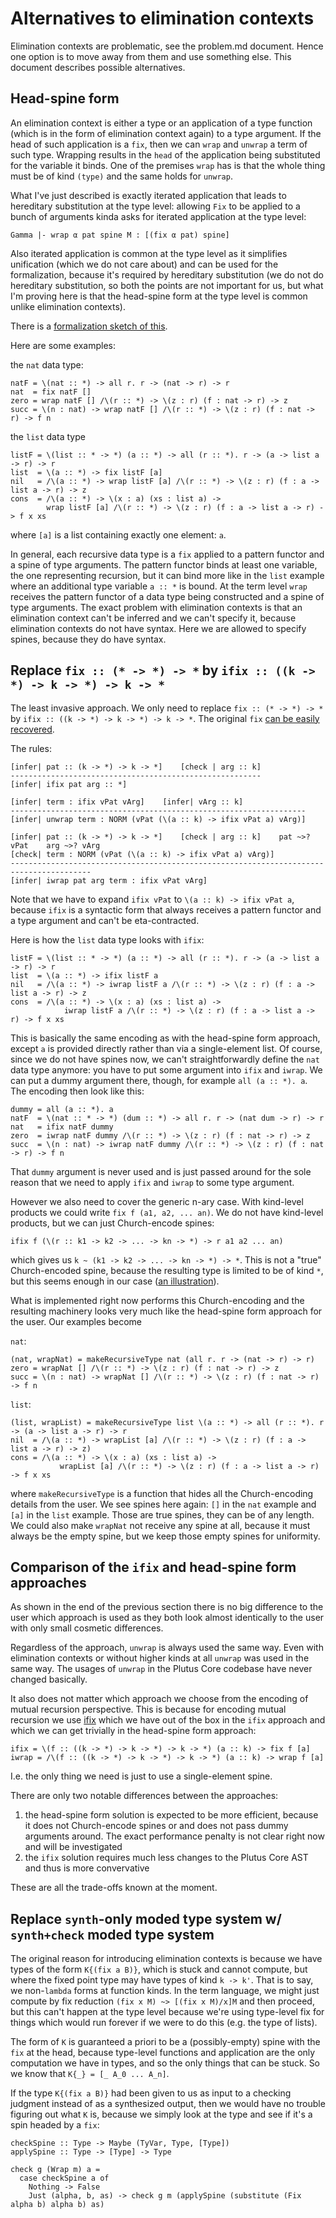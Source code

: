 # Alternatives to elimination contexts

Elimination contexts are problematic, see the problem.md document. Hence one option is to move away from them and use something else. This document describes possible alternatives.

## Head-spine form

An elimination context is either a type or an application of a type function (which is in the form of elimination context again) to a type argument. If the head of such application is a `fix`, then we can `wrap` and `unwrap` a term of such type. Wrapping results in the `head` of the application being substituted for the variable it binds. One of the premises `wrap` has is that the whole thing must be of kind `(type)` and the same holds for `unwrap`.

What I've just described is exactly iterated application that leads to hereditary substitution at the type level: allowing `Fix` to be applied to a bunch of arguments kinda asks for iterated application at the type level:

```
Gamma |- wrap α pat spine M : [(fix α pat) spine]
```

Also iterated application is common at the type level as it simplifies unification (which we do not care about) and can be used for the formalization, because it's required by hereditary substitution (we do not do hereditary substitution, so both the points are not important for us, but what I'm proving here is that the head-spine form at the type level is common unlike elimination contexts).

There is a [formalization sketch of this](https://gist.github.com/effectfully/8ae112e2a99393c493642fc52aafe87f#file-system-f-iso-agda).

Here are some examples:

the `nat` data type:

```
natF = \(nat :: *) -> all r. r -> (nat -> r) -> r
nat  = fix natF []
zero = wrap natF [] /\(r :: *) -> \(z : r) (f : nat -> r) -> z
succ = \(n : nat) -> wrap natF [] /\(r :: *) -> \(z : r) (f : nat -> r) -> f n
```

the `list` data type

```
listF = \(list :: * -> *) (a :: *) -> all (r :: *). r -> (a -> list a -> r) -> r
list  = \(a :: *) -> fix listF [a]
nil   = /\(a :: *) -> wrap listF [a] /\(r :: *) -> \(z : r) (f : a -> list a -> r) -> z
cons  = /\(a :: *) -> \(x : a) (xs : list a) ->
        wrap listF [a] /\(r :: *) -> \(z : r) (f : a -> list a -> r) -> f x xs
```

where `[a]` is a list containing exactly one element: `a`.

In general, each recursive data type is a `fix` applied to a pattern functor and a spine of type arguments. The pattern functor binds at least one variable, the one representing recursion, but it can bind more like in the `list` example where an additional type variable `a :: *` is bound. At the term level `wrap` receives the pattern functor of a data type being constructed and a spine of type arguments. The exact problem with elimination contexts is that an elimination context can't be inferred and we can't specify it, because elimination contexts do not have syntax. Here we are allowed to specify spines, because they do have syntax.

## Replace `fix :: (* -> *) -> *` by `ifix :: ((k -> *) -> k -> *) -> k -> *`

The least invasive approach. We only need to replace `fix :: (* -> *) -> *` by `ifix :: ((k -> *) -> k -> *) -> k -> *`. The original `fix` [can be easily recovered](https://gist.github.com/effectfully/e57d2816c475928a380e5a6b897ad17d#file-ifixnat-agda).

The rules:

```
[infer| pat :: (k -> *) -> k -> *]    [check | arg :: k]
--------------------------------------------------------
[infer| ifix pat arg :: *]

[infer| term : ifix vPat vArg]    [infer| vArg :: k]
------------------------------------------------------------------
[infer| unwrap term : NORM (vPat (\(a :: k) -> ifix vPat a) vArg)]

[infer| pat :: (k -> *) -> k -> *]    [check | arg :: k]    pat ~>? vPat    arg ~>? vArg
[check| term : NORM (vPat (\(a :: k) -> ifix vPat a) vArg)]
----------------------------------------------------------------------------------------
[infer| iwrap pat arg term : ifix vPat vArg]
```

Note that we have to expand `ifix vPat` to `\(a :: k) -> ifix vPat a`, because `ifix` is a syntactic form that always receives a pattern functor and a type argument and can't be eta-contracted.

Here is how the `list` data type looks with `ifix`:

```
listF = \(list :: * -> *) (a :: *) -> all (r :: *). r -> (a -> list a -> r) -> r
list  = \(a :: *) -> ifix listF a
nil   = /\(a :: *) -> iwrap listF a /\(r :: *) -> \(z : r) (f : a -> list a -> r) -> z
cons  = /\(a :: *) -> \(x : a) (xs : list a) ->
            iwrap listF a /\(r :: *) -> \(z : r) (f : a -> list a -> r) -> f x xs
```

This is basically the same encoding as with the head-spine form approach, except `a` is provided directly rather than via a single-element list. Of course, since we do not have spines now, we can't straightforwardly define the `nat` data type anymore: you have to put some argument into `ifix` and `iwrap`. We can put a dummy argument there, though, for example `all (a :: *). a`. The encoding then look like this:

```
dummy = all (a :: *). a
natF  = \(nat :: * -> *) (dum :: *) -> all r. r -> (nat dum -> r) -> r
nat   = ifix natF dummy
zero  = iwrap natF dummy /\(r :: *) -> \(z : r) (f : nat -> r) -> z
succ  = \(n : nat) -> iwrap natF dummy /\(r :: *) -> \(z : r) (f : nat -> r) -> f n
```

That `dummy` argument is never used and is just passed around for the sole reason that we need to apply `ifix` and `iwrap` to some type argument.

However we also need to cover the generic n-ary case. With kind-level products we could write `fix f (a1, a2, ... an)`. We do not have kind-level products, but we can just Church-encode spines:

```
ifix f (\(r :: k1 -> k2 -> ... -> kn -> *) -> r a1 a2 ... an)
```

which gives us `k ~ (k1 -> k2 -> ... -> kn -> *) -> *`. This is not a "true" Church-encoded spine, because the resulting type is limited to be of kind `*`, but this seems enough in our case ([an illustration](https://gist.github.com/effectfully/e57d2816c475928a380e5a6b897ad17d#file-ifixn-agda)).

What is implemented right now performs this Church-encoding and the resulting machinery looks very much like the head-spine form approach for the user. Our examples become

`nat`:

```
(nat, wrapNat) = makeRecursiveType nat (all r. r -> (nat -> r) -> r)
zero = wrapNat [] /\(r :: *) -> \(z : r) (f : nat -> r) -> z
succ = \(n : nat) -> wrapNat [] /\(r :: *) -> \(z : r) (f : nat -> r) -> f n
```

`list`:

```
(list, wrapList) = makeRecursiveType list \(a :: *) -> all (r :: *). r -> (a -> list a -> r) -> r
nil  = /\(a :: *) -> wrapList [a] /\(r :: *) -> \(z : r) (f : a -> list a -> r) -> z)
cons = /\(a :: *) -> \(x : a) (xs : list a) ->
           wrapList [a] /\(r :: *) -> \(z : r) (f : a -> list a -> r) -> f x xs
```

where `makeRecursiveType` is a function that hides all the Church-encoding details from the user. We see spines here again: `[]` in the `nat` example and `[a]` in the `list` example. Those are true spines, they can be of any length. We could also make `wrapNat` not receive any spine at all, because it must always be the empty spine, but we keep those empty spines for uniformity.

## Comparison of the `ifix` and head-spine form approaches

As shown in the end of the previous section there is no big difference to the user which approach is used as they both look almost identically to the user with only small cosmetic differences.

Regardless of the approach, `unwrap` is always used the same way. Even with elimination contexts or without higher kinds at all `unwrap` was used in the same way. The usages of `unwrap` in the Plutus Core codebase have never changed basically.

It also does not matter which approach we choose from the encoding of mutual recursion perspective. This is because for encoding mutual recursion we use [ifix](https://gist.github.com/effectfully/e57d2816c475928a380e5a6b897ad17d) which we have out of the box in the `ifix` approach and which we can get trivially in the head-spine form approach:

```
ifix = \(f :: ((k -> *) -> k -> *) -> k -> *) (a :: k) -> fix f [a]
iwrap = /\(f :: ((k -> *) -> k -> *) -> k -> *) (a :: k) -> wrap f [a]
```

I.e. the only thing we need is just to use a single-element spine.

There are only two notable differences between the approaches:

1. the head-spine form solution is expected to be more efficient, because it does not Church-encode spines or and does not pass dummy arguments around. The exact performance penalty is not clear right now and will be investigated
2. the `ifix` solution requires much less changes to the Plutus Core AST and thus is more convervative

These are all the trade-offs known at the moment.

## Replace `synth`-only moded type system w/ `synth+check` moded type system

The original reason for introducing elimination contexts is because we have types of the form `K{(fix a B)}`, which is stuck and cannot compute, but where the fixed point type may have types of kind `k -> k'`. That is to say, we non-`lambda` forms at function kinds. In the term language, we might just compute by fix reduction `(fix x M) ~> [(fix x M)/x]M` and then proceed, but this can't happen at the type level because we're using type-level fix for things which would run forever if we were to do this (e.g. the type of lists).

The form of `K` is guaranteed a priori to be a (possibly-empty) spine with the `fix` at the head, because type-level functions and application are the only computation we have in types, and so the only things that can be stuck. So we know that `K{_} = [_ A_0 ... A_n]`.

If the type `K{(fix a B)}` had been given to us as input to a checking judgment instead of as a synthesized output, then we would have no trouble figuring out what `K` is, because we simply look at the type and see if it's a spin headed by a `fix`:

```
checkSpine :: Type -> Maybe (TyVar, Type, [Type])
applySpine :: Type -> [Type] -> Type

check g (Wrap m) a =
  case checkSpine a of
    Nothing -> False
    Just (alpha, b, as) -> check g m (applySpine (substitute (Fix alpha b) alpha b) as)
```
